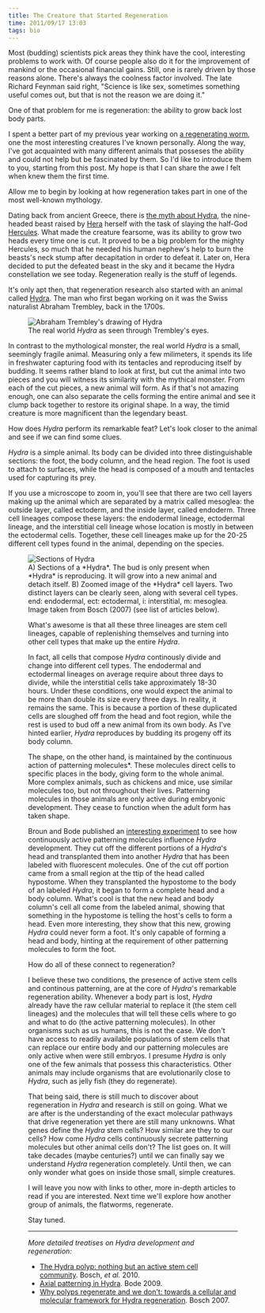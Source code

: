 ```yaml
---
title: The Creature that Started Regeneration
time: 2011/09/17 13:03
tags: bio
---
```

Most (budding) scientists pick areas they think have the cool, interesting problems to work with. Of course people also do it for the improvement of mankind or the occasional financial gains. Still, one is rarely driven by those reasons alone. There's always the coolness factor involved. The late Richard Feynman said right, "Science is like sex, sometimes something useful comes out, but that is not the reason we are doing it."

One of that problem for me is regeneration: the ability to grow back lost body parts. 

I spent a better part of my previous year working on [a regenerating worm](http://www.macgenome.org), one the most interesting creatures I've known personally. Along the way, I've got acquainted with many different animals that posseses the ability and could not help but be fascinated by them. So I'd like to introduce them to you, starting from this post. My hope is that I can share the awe I felt when knew them the first time.

Allow me to begin by looking at how regeneration takes part in one of the most well-known mythology. 

Dating back from ancient Greece, there is [the myth about Hydra](http://en.wikipedia.org/wiki/Lernaean_Hydra), the nine-headed beast raised by [Hera](http://en.wikipedia.org/wiki/Hera) herself with the task of slaying the half-God [Hercules](http://en.wikipedia.org/wiki/Heracles). What made the creature fearsome, was its ability to grow two heads every time one is cut. It proved to be a big problem for the mighty Hercules, so much that he needed his human nephew's help to burn the beasts's neck stump after decapitation in order to defeat it. Later on, Hera decided to put the defeated beast in the sky and it became the Hydra constellation we see today. Regeneration really is the stuff of legends.

It's only apt then, that regeneration research also started with an animal called [Hydra](http://en.wikipedia.org/wiki/Hydra_(genus)). The man who first began working on it was the Swiss naturalist Abraham Trembley, back in the 1700s.

<figure>
  <img src="/img/blog/004_hydra-trembley.jpg" alt="Abraham Trembley's drawing of Hydra" title="Abraham Trembley's drawing of Hydra">
  <figcaption>The real world <em>Hydra</em> as seen through Trembley's eyes.
</figure>

In contrast to the mythological monster, the real world *Hydra* is a small, seemingly fragile animal. Measuring only a few milimeters, it spends its life in freshwater capturing food with its tentacles and reproducing itself by budding. It seems rather bland to look at first, but cut the animal into two pieces and you will witness its similarity with the mythical monster. From each of the cut pieces, a new animal will form. As if that's not amazing enough, one can also separate the cells forming the entire animal and see it clump back together to restore its original shape. In a way, the timid creature is more magnificent than the legendary beast. 

How does *Hydra* perform its remarkable feat? Let's look closer to the animal and see if we can find some clues.

*Hydra* is a simple animal. Its body can be divided into three distinguishable sections: the foot, the body column, and the head region. The foot is used to attach to surfaces, while the head is composed of a mouth and tentacles used for capturing its prey.

If you use a microscope to zoom in, you'll see that there are two cell layers making up the animal which are separated by a matrix called mesoglea: the outside layer, called ectoderm, and the inside layer, called endoderm.  Three cell lineages compose these layers: the endodermal lineage, ectodermal lineage, and the interstitial cell lineage whose location is mostly in between the ectodermal cells. Together, these cell lineages make up for the 20-25 different cell types found in the animal, depending on the species. 

<figure>
  <img src="/img/blog/004_hydra-section.jpg" alt="Sections of Hydra" title="Sections of Hydra">
  <figcaption>A) Sections of a *Hydra*. The bud is only present when *Hydra* is reproducing. It will grow into a new animal and detach itself. B) Zoomed image of the *Hydra* cell layers. Two distinct layers can be clearly seen, along with several cell types. end: endodermal, ect: ectodermal, i: interstitial, m: mesoglea. Image taken from Bosch (2007) (see list of articles below).</figcaption>

What's awesome is that all these three lineages are stem cell lineages, capable of replenishing themselves and turning into other cell types that make up the entire *Hydra*. 

In fact, all cells that compose *Hydra* continously divide and change into different cell types. The endodermal and ectodermal lineages on average require about three days to divide, while the interstitial cells take approximately 18-30 hours. Under these conditions, one would expect the animal to be more than double its size every three days. In reality, it remains the same. This is because a portion of these duplicated cells are sloughed off from the head and foot region, while the rest is used to bud off a new animal from its own body. As I've hinted earlier, *Hydra* reproduces by budding its progeny off its body column.

The shape, on the other hand, is maintained by the continuous action of patterning molecules\*. These molecules direct cells to specific places in the body, giving form to the whole animal. More complex animals, such as chickens and mice, use similar molecules too, but not throughout their lives. Patterning molecules in those animals are only active during embryonic development. They cease to function when the adult form has taken shape. 

Broun and Bode published an [interesting experiment](http://www.ncbi.nlm.nih.gov/pubmed/11861471) to see how continuously active patterning molecules influence *Hydra* development. They cut off the different portions of a *Hydra*'s head and transplanted them into another *Hydra* that has been labeled with fluorescent molecules. One of the cut off portion came from a small region at the ttip of the head called hypostome. When they transplanted the hypostome to the body of an labeled *Hydra*, it began to form a complete head and a body column. What's cool is that the new head and body column's cell all come from the labeled animal, showing that something in the hypostome is telling the host's cells to form a head. Even more interesting, they show that this new, growing *Hydra* could never form a foot. It's only capable of forming a head and body, hinting at the requirement of other patterning molecules to form the foot.

How do all of these connect to regeneration? 

I believe these two conditions, the presence of active stem cells and continous patterning, are at the core of *Hydra*'s remarkable regeneration ability. Whenever a body part is lost, *Hydra* already have the raw cellular material to replace it (the stem cell lineages) and the molecules that will tell these cells where to go and what to do (the active patterning molecules). In other organisms such as us humans, this is not the case. We don't have access to readily available populations of stem cells that can replace our entire body and our patterning molecules are only active when were still embryos. I presume *Hydra* is only one of the few animals that possess this characteristics. Other animals may include organisms that are evolutionarily close to *Hydra*, such as jelly fish (they do regenerate).

That being said, there is still much to discover about regeneration in *Hydra* and research is still on going. What we are after is the understanding of the exact molecular pathways that drive regeneration yet there are still many unknowns. What genes define the *Hydra* stem cells? How similar are they to our cells? How come *Hydra* cells continuously secrete patterning molecules but other animal cells don't? The list goes on. It will take decades (maybe centuries?) until we can finally say we understand *Hydra* regeneration completely. Until then, we can only wonder what goes on inside those small, simple creatures.

I will leave you now with links to other, more in-depth articles to read if you are interested. Next time we'll explore how another group of animals, the flatworms, regenerate.

Stay tuned.

<hr />

*More detailed treatises on Hydra development and regeneration:*

- [The Hydra polyp: nothing but an active stem cell community](http://www.ncbi.nlm.nih.gov/pubmed/19891641). Bosch, *et al.* 2010.
- [Axial patterning in Hydra](http://www.ncbi.nlm.nih.gov/pubmed/20066073). Bode 2009.
- [Why polyps regenerate and we don't: towards a cellular and molecular framework for Hydra regeneration](http://www.ncbi.nlm.nih.gov/pubmed/17234176). Bosch 2007.
